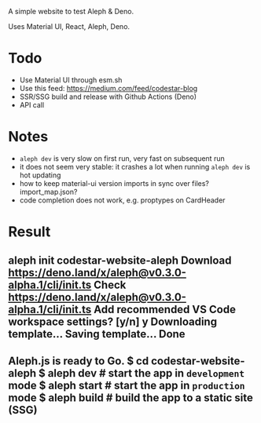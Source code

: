 A simple website to test Aleph & Deno.

Uses Material UI, React, Aleph, Deno.

# Todo

* Use Material UI through esm.sh
* Use this feed: https://medium.com/feed/codestar-blog
* SSR/SSG build and release with Github Actions (Deno)
* API call

# Notes

* `aleph dev` is very slow on first run, very fast on subsequent run
* it does not seem very stable: it crashes a lot when running `aleph dev` is hot updating
* how to keep material-ui version imports in sync over files? import_map.json?
* code completion does not work, e.g. proptypes on CardHeader

# Result

aleph init codestar-website-aleph
Download https://deno.land/x/aleph@v0.3.0-alpha.1/cli/init.ts
Check https://deno.land/x/aleph@v0.3.0-alpha.1/cli/init.ts
Add recommended VS Code workspace settings? [y/n] y
Downloading template...
Saving template...
Done
---
Aleph.js is ready to Go.
$ cd codestar-website-aleph
$ aleph dev     # start the app in `development` mode
$ aleph start   # start the app in `production` mode
$ aleph build   # build the app to a static site (SSG)
---